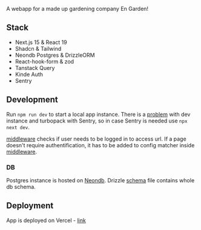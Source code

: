 A webapp for a made up gardening company En Garden!

## Stack

- Next.js 15 & React 19
- Shadcn & Tailwind
- Neondb Postgres & DrizzleORM
- React-hook-form & zod
- Tanstack Query
- Kinde Auth
- Sentry

## Development

Run `npm run dev` to start a local app instance. There is a [problem](https://github.com/getsentry/sentry-javascript/issues/8105) with dev instance and turbopack with Sentry, so in case Sentry is needed use `npx next dev`.

[middleware](./src/middleware.ts) checks if user needs to be logged in to access url. If a page doesn't require authentification, it has to be added to config matcher inside [middleware](./src/middleware.ts).

### DB

Postgres instance is hosted on [Neondb](https://neon.tech). Drizzle [schema](./src/db/schema.ts) file contains whole db schema.

## Deployment

App is deployed on Vercel - [link](en-garden.vercel.app)
